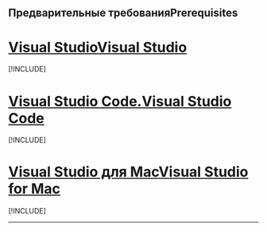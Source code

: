 ## <a name="prerequisites"></a><span data-ttu-id="d9a78-101">Предварительные требования</span><span class="sxs-lookup"><span data-stu-id="d9a78-101">Prerequisites</span></span>

# <a name="visual-studiotabvisual-studio"></a>[<span data-ttu-id="d9a78-102">Visual Studio</span><span class="sxs-lookup"><span data-stu-id="d9a78-102">Visual Studio</span></span>](#tab/visual-studio)

[!INCLUDE[](~/includes/net-core-prereqs-vs-3.0.md)]

# <a name="visual-studio-codetabvisual-studio-code"></a>[<span data-ttu-id="d9a78-103">Visual Studio Code.</span><span class="sxs-lookup"><span data-stu-id="d9a78-103">Visual Studio Code</span></span>](#tab/visual-studio-code)

[!INCLUDE[](~/includes/net-core-prereqs-vsc-3.0.md)]

# <a name="visual-studio-for-mactabvisual-studio-mac"></a>[<span data-ttu-id="d9a78-104">Visual Studio для Mac</span><span class="sxs-lookup"><span data-stu-id="d9a78-104">Visual Studio for Mac</span></span>](#tab/visual-studio-mac)

[!INCLUDE[](~/includes/net-core-prereqs-mac-3.0.md)]

---
